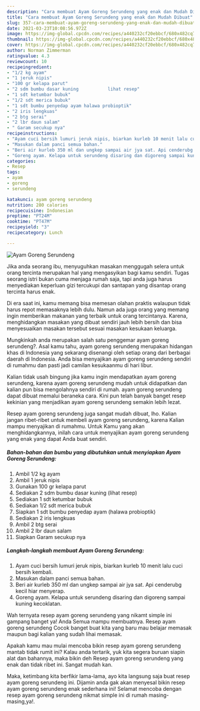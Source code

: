 ```yaml
---
description: "Cara membuat Ayam Goreng Serundeng yang enak dan Mudah Dibuat"
title: "Cara membuat Ayam Goreng Serundeng yang enak dan Mudah Dibuat"
slug: 357-cara-membuat-ayam-goreng-serundeng-yang-enak-dan-mudah-dibuat
date: 2021-03-23T10:08:56.972Z
image: https://img-global.cpcdn.com/recipes/a440232cf20ebbcf/680x482cq70/ayam-goreng-serundeng-foto-resep-utama.jpg
thumbnail: https://img-global.cpcdn.com/recipes/a440232cf20ebbcf/680x482cq70/ayam-goreng-serundeng-foto-resep-utama.jpg
cover: https://img-global.cpcdn.com/recipes/a440232cf20ebbcf/680x482cq70/ayam-goreng-serundeng-foto-resep-utama.jpg
author: Norman Zimmerman
ratingvalue: 4.3
reviewcount: 10
recipeingredient:
- "1/2 kg ayam"
- "1 jeruk nipis"
- "100 gr kelapa parut"
- "2 sdm bumbu dasar kuning           lihat resep"
- "1 sdt ketumbar bubuk"
- "1/2 sdt merica bubuk"
- "1 sdt bumbu penyedap ayam halawa probioptik"
- "2 iris lengkuas"
- "2 btg serai"
- "2 lbr daun salam"
- " Garam secukup nya"
recipeinstructions:
- "Ayam cuci bersih lumuri jeruk nipis, biarkan kurleb 10 menit lalu cuci bersih kembali."
- "Masukan dalam panci semua bahan."
- "Beri air kurleb 350 ml dan ungkep sampai air jya sat. Api cenderubg kecil hiar menyerap."
- "Goreng ayam. Kelapa untuk serundeng disaring dan digoreng sampai kuning kecoklatan."
categories:
- Resep
tags:
- ayam
- goreng
- serundeng

katakunci: ayam goreng serundeng 
nutrition: 280 calories
recipecuisine: Indonesian
preptime: "PT24M"
cooktime: "PT47M"
recipeyield: "3"
recipecategory: Lunch

---
```



![Ayam Goreng Serundeng](https://img-global.cpcdn.com/recipes/a440232cf20ebbcf/680x482cq70/ayam-goreng-serundeng-foto-resep-utama.jpg)

Jika anda seorang ibu, menyuguhkan masakan menggugah selera untuk orang tercinta merupakan hal yang mengasyikan bagi kamu sendiri. Tugas seorang istri bukan cuma menjaga rumah saja, tapi anda juga harus menyediakan keperluan gizi tercukupi dan santapan yang disantap orang tercinta harus enak.

Di era  saat ini, kamu memang bisa memesan olahan praktis walaupun tidak harus repot memasaknya lebih dulu. Namun ada juga orang yang memang ingin memberikan makanan yang terbaik untuk orang tercintanya. Karena, menghidangkan masakan yang dibuat sendiri jauh lebih bersih dan bisa menyesuaikan masakan tersebut sesuai masakan kesukaan keluarga. 



Mungkinkah anda merupakan salah satu penggemar ayam goreng serundeng?. Asal kamu tahu, ayam goreng serundeng merupakan hidangan khas di Indonesia yang sekarang disenangi oleh setiap orang dari berbagai daerah di Indonesia. Anda bisa menyajikan ayam goreng serundeng sendiri di rumahmu dan pasti jadi camilan kesukaanmu di hari libur.

Kalian tidak usah bingung jika kamu ingin mendapatkan ayam goreng serundeng, karena ayam goreng serundeng mudah untuk didapatkan dan kalian pun bisa mengolahnya sendiri di rumah. ayam goreng serundeng dapat dibuat memalui beraneka cara. Kini pun telah banyak banget resep kekinian yang menjadikan ayam goreng serundeng semakin lebih lezat.

Resep ayam goreng serundeng juga sangat mudah dibuat, lho. Kalian jangan ribet-ribet untuk membeli ayam goreng serundeng, karena Kalian mampu menyajikan di rumahmu. Untuk Kamu yang akan menghidangkannya, inilah cara untuk menyajikan ayam goreng serundeng yang enak yang dapat Anda buat sendiri.

<!--inarticleads1-->

##### Bahan-bahan dan bumbu yang dibutuhkan untuk menyiapkan Ayam Goreng Serundeng:

1. Ambil 1/2 kg ayam
1. Ambil 1 jeruk nipis
1. Gunakan 100 gr kelapa parut
1. Sediakan 2 sdm bumbu dasar kuning           (lihat resep)
1. Sediakan 1 sdt ketumbar bubuk
1. Sediakan 1/2 sdt merica bubuk
1. Siapkan 1 sdt bumbu penyedap ayam (halawa probioptik)
1. Sediakan 2 iris lengkuas
1. Ambil 2 btg serai
1. Ambil 2 lbr daun salam
1. Siapkan  Garam secukup nya




<!--inarticleads2-->

##### Langkah-langkah membuat Ayam Goreng Serundeng:

1. Ayam cuci bersih lumuri jeruk nipis, biarkan kurleb 10 menit lalu cuci bersih kembali.
1. Masukan dalam panci semua bahan.
1. Beri air kurleb 350 ml dan ungkep sampai air jya sat. Api cenderubg kecil hiar menyerap.
1. Goreng ayam. Kelapa untuk serundeng disaring dan digoreng sampai kuning kecoklatan.




Wah ternyata resep ayam goreng serundeng yang nikamt simple ini gampang banget ya! Anda Semua mampu membuatnya. Resep ayam goreng serundeng Cocok banget buat kita yang baru mau belajar memasak maupun bagi kalian yang sudah lihai memasak.

Apakah kamu mau mulai mencoba bikin resep ayam goreng serundeng mantab tidak rumit ini? Kalau anda tertarik, yuk kita segera buruan siapin alat dan bahannya, maka bikin deh Resep ayam goreng serundeng yang enak dan tidak ribet ini. Sangat mudah kan. 

Maka, ketimbang kita berfikir lama-lama, ayo kita langsung saja buat resep ayam goreng serundeng ini. Dijamin anda gak akan menyesal bikin resep ayam goreng serundeng enak sederhana ini! Selamat mencoba dengan resep ayam goreng serundeng nikmat simple ini di rumah masing-masing,ya!.

